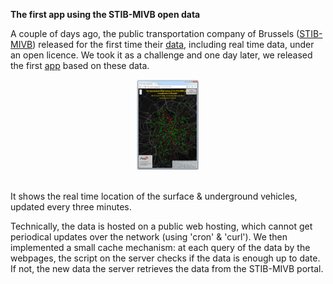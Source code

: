 <b>The first app using the STIB-MIVB open data</b>

A couple of days ago, the public transportation company of Brussels (<a href='https://opendata.stib-mivb.be/store/'>STIB-MIVB</a>) released for the first time their <a href='https://opendata.stib-mivb.be/store/'>data</a>, including real time data, under an open licence. We took it as a challenge and one day later, we released the first <a href='http://stib.my-poppy.eu'>app</a> based on these data.
<br><center>
<a href='http://stib.my-poppy.eu'><img class='img_hover' src='../images/stib.png' style="width:20%; height:auto"></a>
</center><br>
It shows the real time location of the surface & underground vehicles, updated every three minutes.

Technically, the data is hosted on a public web hosting, which cannot get periodical updates over the network (using 'cron' & 'curl'). We then implemented a small cache mechanism: at each query of the data by the webpages, the script on the server checks if the data is enough up to date. If not, the new data the server retrieves the data from the STIB-MIVB portal.
